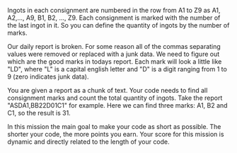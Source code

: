 Ingots in each consignment are numbered in the row from A1 to Z9 as
A1, A2,..., A9, B1, B2, ..., Z9. Each consignment is marked with the number of the last ingot in it.
So you can define the quantity of ingots by the number of marks.

Our daily report is broken. For some reason all of the commas separating values were removed or replaced with a junk data.
We need to figure out which are the good marks in todays report. Each mark will look a little like "LD", where
"L" is a capital english letter and "D" is a digit ranging from 1 to 9 (zero indicates junk data).

You are given a report as a chunk of text. Your code needs to find all consignment marks and count the total quantity of ingots.
Take the report "ASDA1,BB22D01C1" for example. Here we can find three marks: A1, B2 and C1, so the result is 31.

In this mission the main goal to make your code as short as possible.
The shorter your code, the more points you earn.
Your score for this mission is dynamic and directly related to the length of your code.
